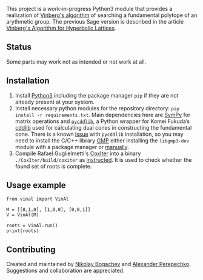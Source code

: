 This project is a work-in-progress Python3 module that provides a realization of [Vinberg's algorithm](https://en.wikipedia.org/wiki/Vinberg%27s_algorithm) of searching a fundamental polytope of an arythmetic group. The previous Sage version is described in the article [Vinberg's Algorithm for Hyperbolic Lattices](http://www.mathnet.ru/php/archive.phtml?wshow=paper&jrnid=mzm&paperid=11889&option_lang=eng).

## Status
Some parts may work not as intended or not work at all. 


## Installation
1. Install [Python3](https://www.python.org) including the package manager `pip` if they are not already present at your system.
2. Install necessary python modules for the repository directory: `pip install -r requirements.txt`.
Main dependencies here are [SymPy](https://www.sympy.org/) for matrix operations and [`pycddlib`](https://pycddlib.readthedocs.io/en/latest/), a Python wrapper for Komei Fukuda’s [cddlib](https://inf.ethz.ch/personal/fukudak/cdd_home/) used for calculating dual cones in constructing the fundamental cone. There is a known [issue](https://github.com/mcmtroffaes/pycddlib/issues/2) with `pycddlib` installation, so you may need to install the C/C++ library [GMP](https://gmplib.org/) either installing the `libgmp3-dev` module with a package manager or [manually](https://www.mersenneforum.org/showthread.php?t=23079).  
3. Compile Rafael Guglielmetti's [CoxIter](https://rgugliel.github.io/CoxIter) into a binary `./CoxIter/build/coxiter` as [instructed](https://rgugliel.github.io/CoxIter/pageInstall.html). It is used to check whether the found set of roots is complete.

## Usage example
```
from vinal import VinAl

M = [[0,1,0], [1,0,0], [0,0,1]]
V = VinAl(M)

roots = VinAl.run()
print(roots)

```

## Contributing

Created and maintained by [Nikolay Bogachev](https://github.com/nvbogachev) and [Alexander Perepechko](https://github.com/aperep). Suggestions and collaboration are appreciated.

